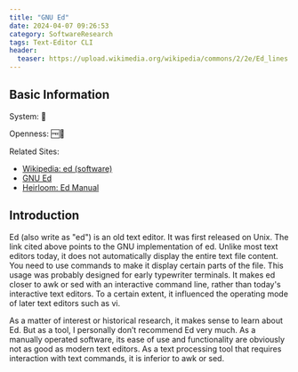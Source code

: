 ```yaml
---
title: "GNU Ed"
date: 2024-04-07 09:26:53
category: SoftwareResearch
tags: Text-Editor CLI
header:
  teaser: https://upload.wikimedia.org/wikipedia/commons/2/2e/Ed_lines.jpg
---
```


## Basic Information

System: 🐧

Openness: 🆓📖

Related Sites:

* [Wikipedia: ed (software)](https://en.wikipedia.org/wiki/Ed_(text_editor)>)
* [GNU Ed](https://www.gnu.org/software/ed/ed.html)
* [Heirloom: Ed Manual](https://heirloom.sourceforge.net/man/ed.1.html)

## Introduction

Ed (also write as "ed") is an old text editor. It was first released on Unix. The link cited above points to the GNU implementation of ed. Unlike most text editors today, it does not automatically display the entire text file content. You need to use commands to make it display certain parts of the file. This usage was probably designed for early typewriter terminals. It makes ed closer to awk or sed with an interactive command line, rather than today's interactive text editors. To a certain extent, it influenced the operating mode of later text editors such as vi.

As a matter of interest or historical research, it makes sense to learn about Ed. But as a tool, I personally don’t recommend Ed very much. As a manually operated software, its ease of use and functionality are obviously not as good as modern text editors. As a text processing tool that requires interaction with text commands, it is inferior to awk or sed.
